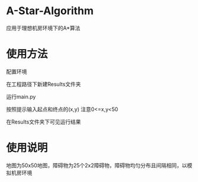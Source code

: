 # A-Star-Algorithm
应用于理想机房环境下的A*算法
# 使用方法
配置环境

在工程路径下新建Results文件夹

运行main.py

按照提示输入起点和终点的(x,y) 注意0<=x,y<50

在Results文件夹下可见运行结果
# 使用说明
地图为50x50地图，障碍物为25个2x2障碍物，障碍物均匀分布且间隔相同，以模拟机房环境
